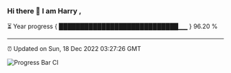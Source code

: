### Hi there 👋 I am Harry , 

⏳ Year progress { ████████████████████████████▁▁ } 96.20 %

---

⏰ Updated on Sun, 18 Dec 2022 03:27:26 GMT

![Progress Bar CI](https://github.com/duykhang68/duykhang68/workflows/Progress%20Bar%20CI/badge.svg)
